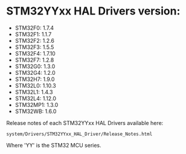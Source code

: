 # STM32YYxx HAL Drivers version:

  * STM32F0: 1.7.4
  * STM32F1: 1.1.7
  * STM32F2: 1.2.6
  * STM32F3: 1.5.5
  * STM32F4: 1.7.10
  * STM32F7: 1.2.8
  * STM32G0: 1.3.0
  * STM32G4: 1.2.0
  * STM32H7: 1.9.0
  * STM32L0: 1.10.3
  * STM32L1: 1.4.3
  * STM32L4: 1.12.0
  * STM32MP1: 1.3.0
  * STM32WB: 1.6.0

Release notes of each STM32YYxx HAL Drivers available here:

`system/Drivers/STM32YYxx_HAL_Driver/Release_Notes.html`

Where 'YY' is the STM32 MCU series.
